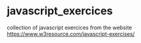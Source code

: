 # javascript_exercices

collection of javascript exercices from the website https://www.w3resource.com/javascript-exercises/
